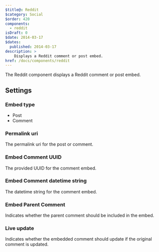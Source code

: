 ```yaml
---
$title@: Reddit
$category: Social
$order: 420
components:
  - reddit
isDraft: 0
$date: 2014-03-17
$dates:
  published: 2014-03-17
description: >
    Displays a Reddit comment or post embed.
href: /docs/components/reddit
---
```

<p>The Reddit component displays a Reddit comment or post embed.</p>
<amp-reddit
  layout="responsive"
  width="300"
  height="400"
  data-embedtype="post"
  data-src="https://www.reddit.com/r/me_irl/comments/52rmir/me_irl/?ref=share&amp;ref_source=embed">
</amp-reddit>
<h2 class="mt4 mb4">Settings</h2>
<h3 class="mb3 mt3">Embed type</h3>

- Post
- Comment

<h3 class="mb3 mt3">Permalink uri</h3>
The permalink uri for the post or comment.
<h3 class="mb3 mt3">Embed Comment UUID</h3>
The provided UUID for the comment embed.
<h3 class="mb3 mt3">Embed Comment datetime string</h3>
The datetime string for the comment embed.
<h3 class="mb3 mt3">Embed Parent Comment</h3>
Indicates whether the parent comment should be included in the embed.
<h3 class="mb3 mt3">Live update</h3>
Indicates whether the embedded comment should update if the original comment is updated.
